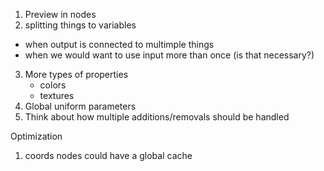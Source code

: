 1. Preview in nodes
2. splitting things to variables
 - when output is connected to multimple things
 - when we would want to use input more than once (is that necessary?)
3. More types of properties
    - colors
    - textures
4. Global uniform parameters
5. Think about how multiple additions/removals should be handled


Optimization
1. coords nodes could have a global cache